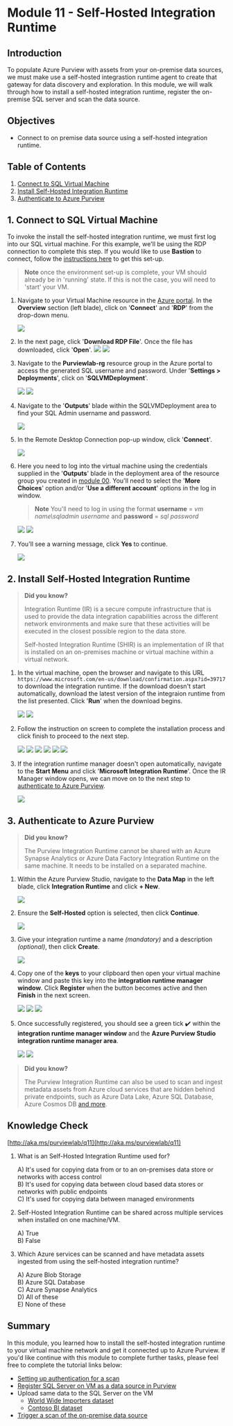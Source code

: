 # Module 11 - Self-Hosted Integration Runtime

## Introduction

To populate Azure Purview with assets from your on-premise data sources, we must make use a self-hosted integrastion runtime agent to create that gateway for data discovery and exploration. In this module, we will walk through how to install a self-hosted integration runtime, register the on-premise SQL server and scan the data source.

## Objectives

- Connect to on premise data source using a self-hosted integration runtime.

## Table of Contents

1. [Connect to SQL Virtual Machine](#1-connect-to-sql-virtual-machine)
2. [Install Self-Hosted Integration Runtime](#2-install-self-hosted-integration-runtime)
3. [Authenticate to Azure Purview](#3-authenticate-to-azure-purview)

## 1. Connect to SQL Virtual Machine

To invoke the install the self-hosted integration runtime, we must first log into our SQL virtual machine. For this example, we'll be using the RDP connection to complete this step. If you would like to use **Bastion** to connect, follow the [instructions here](https://docs.microsoft.com/en-gb/azure/bastion/quickstart-host-portal#createvmset) to get this set-up.

> **Note** once the environment set-up is complete, your VM should already be in 'running' state. If this is not the case, you will need to 'start' your VM.

1. Navigate to your Virtual Machine resource in the [Azure portal](https://portal.azure.com/). In the **Overview** section (left blade), click on '**Connect**' and '**RDP**' from the drop-down menu.

   ![](../images/module11/shir-install-13.png)

2. In the next page, click '**Download RDP File**'. Once the file has downloaded, click '**Open**'.
   ![](../images/module11/shir-install-14.png)
   ![](../images/module11/shir-install-15.png)

3. Navigate to the **Purviewlab-rg** resource group in the Azure portal to access the generated SQL username and password. Under '**Settings > Deployments**', click on '**SQLVMDeployment**'.

   ![](../images/module11/shir-install-19b.png)
   ![](../images/module11/shir-install-19.png)

4. Navigate to the '**Outputs**' blade within the SQLVMDeployment area to find your SQL Admin username and password.

   ![](../images/module11/shir-install-20.png)

5. In the Remote Desktop Connection pop-up window, click '**Connect**'.

   ![](../images/module11/shir-install-16.png)

6. Here you need to log into the virtual machine using the credentials supplied in the '**Outputs**' blade in the deployment area of the resource group you created in [module 00](../modules/module00.md). You'll need to select the '**More Choices**' option and/or '**Use a different account**' options in the log in window.

   > **Note** You'll need to log in using the format **username** = _vm name\sqladmin username_ and **password** = _sql password_

   ![](../images/module11/shir-install-17.png)
   ![](../images/module11/shir-install-18.png)

7. You'll see a warning message, click **Yes** to continue.

   ![](../images/module11/shir-install-21.png)

## 2. Install Self-Hosted Integration Runtime

> **Did you know?**
>
> Integration Runtime (IR) is a secure compute infrastructure that is used to provide the data integration capabilities across the different network environments and make sure that these activities will be executed in the closest possible region to the data store.
>
> Self-hosted Integration Runtime (SHIR) is an implementation of IR that is installed on an on-premises machine or virtual machine within a virtual network.

1. In the virtual machine, open the browser and navigate to this URL `https://www.microsoft.com/en-us/download/confirmation.aspx?id=39717` to download the integration runtime. If the download doesn't start automatically, download the latest version of the integraion runtime from the list presented. Click '**Run**' when the download begins.

   ![](../images/module11/shir-install-22.png)
   ![](../images/module11/shir-install-23.png)

2. Follow the instruction on screen to complete the installation process and click finish to proceed to the next step.

   ![](../images/module11/shir-install-1.png)
   ![](../images/module11/shir-install-2.png)
   ![](../images/module11/shir-install-3.png)
   ![](../images/module11/shir-install-4.png)
   ![](../images/module11/shir-install-5.png)
   ![](../images/module11/shir-install-6.png)

3. If the integration runtime manager doesn't open automatically, navigate to the **Start Menu** and click '**Microsoft Integration Runtime**'. Once the IR Manager window opens, we can move on to the next step to [authenticate to Azure Purview](#3-authenticate-to-azure-purview).

   ![](../images/module11/shir-install-7.png)

## 3. Authenticate to Azure Purview

> **Did you know?**
>
> The Purview Integration Runtime cannot be shared with an Azure Synapse Analytics or Azure Data Factory Integration Runtime on the same machine. It needs to be installed on a separated machine.

1. Within the Azure Purview Studio, navigate to the **Data Map** in the left blade, click **Integration Runtime** and click **+ New**.

   ![](../images/module11/shir-install-9.png)

2. Ensure the **Self-Hosted** option is selected, then click **Continue**.

   ![](../images/module11/shir-install-10.png)

3. Give your integration runtime a name _(mandatory)_ and a description _(optional)_, then click **Create**.

   ![](../images/module11/shir-install-11.png)

4. Copy one of the **keys** to your clipboard then open your virtual machine window and paste this key into the **integration runtime manager window**. Click **Register** when the button becomes active and then **Finish** in the next screen.

   ![](../images/module11/shir-install-12.png)
   ![](../images/module11/shir-install-8.png)
   ![](../images/module11/shir-install-8b.png)

5. Once successfully registered, you should see a green tick :heavy_check_mark: within the **integration runtime manager window** and the **Azure Purview Studio integration runtime manager area**.

   ![](../images/module11/shir-install-24.png)
   ![](../images/module11/shir-install-25.png)

> **Did you know?**
>
> The Purview Integration Runtime can also be used to scan and ingest metadata assets from Azure cloud services that are hidden behind private endpoints, such as Azure Data Lake, Azure SQL Database, Azure Cosmos DB [and more](https://docs.microsoft.com/en-us/azure/purview/catalog-private-link#support-matrix-for-scanning-data-sources-through-ingestion-private-endpoint).

## Knowledge Check

[http://aka.ms/purviewlab/q11](http://aka.ms/purviewlab/q11)

1. What is an Self-Hosted Integration Runtime used for?

   A) It's used for copying data from or to an on-premises data store or networks with access control  
   B) It's used for copying data between cloud based data stores or networks with public endpoints  
   C) It's used for copying data between managed environments

2. Self-Hosted Integration Runtime can be shared across multiple services when installed on one machine/VM.

   A) True  
   B) False

3. Which Azure services can be scanned and have metadata assets ingested from using the self-hosted integration runtime?

   A) Azure Blob Storage  
   B) Azure SQL Database  
   C) Azure Synapse Analytics  
   D) All of these  
   E) None of these

## Summary

In this module, you learned how to install the self-hosted integration runtime to your virtual machine network and get it connected up to Azure Purview. If you'd like continue with this module to complete further tasks, please feel free to complete the tutorial links below:

- [Setting up authentication for a scan](https://docs.microsoft.com/en-us/azure/purview/register-scan-on-premises-sql-server#setting-up-authentication-for-a-scan)
- [Register SQL Server on VM as a data source in Purview](https://docs.microsoft.com/en-us/azure/purview/register-scan-on-premises-sql-server#register-a-sql-server-data-source)
- Upload same data to the SQL Server on the VM
  - [World Wide Importers dataset](https://github.com/Microsoft/sql-server-samples/tree/master/samples/databases/wide-world-importers)
  - [Contoso BI dataset](https://www.microsoft.com/en-us/download/details.aspx?id=18279)
- [Trigger a scan of the on-premise data source](https://docs.microsoft.com/en-us/azure/purview/register-scan-on-premises-sql-server#creating-and-running-a-scan)
